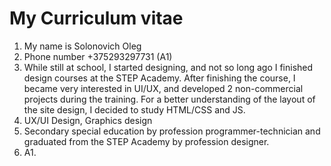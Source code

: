 # My Curriculum vitae
1. My name is Solonovich Oleg
2. Phone number +375293297731 (A1)
3. While still at school, I started designing, and not so long ago I finished design courses at the STEP Academy. After finishing the course, I became very interested in UI/UX, and developed 2 non-commercial projects during the training. For a better understanding of the layout of the site design, I decided to study HTML/CSS and JS.
4. UX/UI Design, Graphics design
5. Secondary special education by profession programmer-technician and graduated from the STEP Academy by profession designer.
6. A1.
